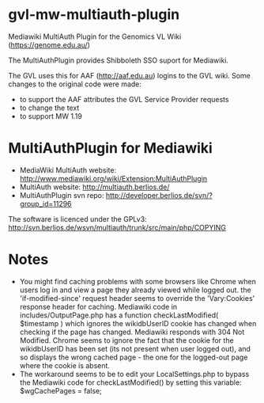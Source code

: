 gvl-mw-multiauth-plugin
=======================

Mediawiki MultiAuth Plugin for the Genomics VL Wiki (https://genome.edu.au/)

The MultiAuthPlugin provides Shibboleth SSO suport for Mediawiki.

The GVL uses this for AAF (http://aaf.edu.au) logins to the GVL wiki.
Some changes to the original code were made:

- to support the AAF attributes the GVL Service Provider requests
- to change the text 
- to support MW 1.19


MultiAuthPlugin for Mediawiki
=============================

- MediaWiki MultiAuth website: http://www.mediawiki.org/wiki/Extension:MultiAuthPlugin
- MultiAuth website:           http://multiauth.berlios.de/
- MultiAuthPlugin svn repo:    http://developer.berlios.de/svn/?group_id=11296

The software is licenced under the GPLv3: http://svn.berlios.de/wsvn/multiauth/trunk/src/main/php/COPYING

Notes
=====

- You might find caching problems with some browsers like Chrome when users log in and view a page they already viewed while logged out. the 'if-modified-since' request header seems to override the 'Vary:Cookies' response header for caching. Mediawiki code in includes/OutputPage.php has a  function checkLastModified( $timestamp ) which ignores the wikidbUserID cookie has changed when checking if the page has changed. Mediawiki responds with 304 Not Modified. Chrome seems to ignore the fact that the cookie for the wikidbUserID has been set (its not present when user logged out), and so displays the wrong cached page - the one for the logged-out page where the cookie is absent.
 - The workaround seems to be to edit your LocalSettings.php to bypass the Mediawiki code for checkLastModified() by setting this variable:
    $wgCachePages = false;
